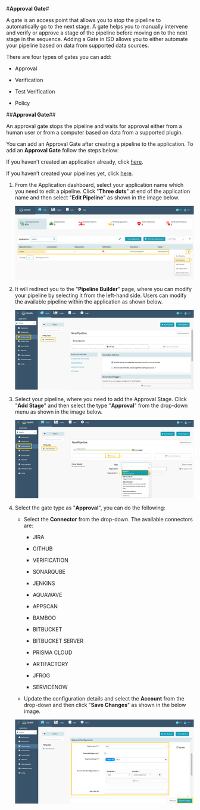 #**Approval Gate**#

A gate is an access point that allows you to stop the pipeline to automatically go to the next stage. A gate helps you to manually intervene and verify or approve a stage of the pipeline before moving on to the next stage in the sequence. Adding a Gate in ISD allows you to either automate your pipeline based on data from supported data sources.

There are four types of gates you can add:

* Approval
 
* Verification
 
* Test Verification
 
* Policy


##**Approval Gate**##

An approval gate stops the pipeline and waits for approval either from a human user or from a computer based on data from a supported plugin.

You can add an Approval Gate after creating a pipeline to the application. To add an **Approval Gate** follow the steps below:

If you haven’t created an application already,  click [here](https://docs.opsmx.com/release-history/previous-releases/isd-4.0/user-guide/manage-application/create-an-application).

If you haven’t created your pipelines yet, click [here](https://docs.opsmx.com/release-history/previous-releases/isd-4.0/user-guide/manage-pipelines/create-a-pipeline).


1. From the Application dashboard, select your application name which you need to edit a pipeline. Click "**Three dots**" at end of the application name and then select "**Edit Pipeline**" as shown in the image below.

	![Approval_Gate1](./Approval_Gate1.png)

2. It will redirect you to the "**Pipeline Builder**" page, where you can modify your pipeline by selecting it from the left-hand side. Users can modify the available pipeline within the application as shown below.

	![Approval_Gate2](./Approval_Gate2.png)

3. Select your pipeline, where you need to add the Approval Stage. Click "**Add Stage**" and then select the type "**Approval**" from the drop-down menu as shown in the image below. 

	![Approval_Gate3](./Approval_Gate3.png)

4. Select the gate type as "**Approval**", you can do the following:

	* Select the **Connector** from the drop-down. The available connectors are:

		* JIRA
 
		* GITHUB

		* VERIFICATION

		* SONARQUBE
 
		* JENKINS
 
		* AQUAWAVE
 
		* APPSCAN

		* BAMBOO

		* BITBUCKET

		* BITBUCKET SERVER

		* PRISMA CLOUD

		* ARTIFACTORY

		* JFROG

		* SERVICENOW

	* Update the configuration details and select the **Account** from the drop-down and then click "**Save Changes**" as shown in the below image. 


	![Approval_Gate4](./Approval_Gate4.png)

